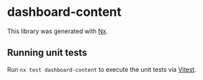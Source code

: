 # dashboard-content

This library was generated with [Nx](https://nx.dev).

## Running unit tests

Run `nx test dashboard-content` to execute the unit tests via [Vitest](https://vitest.dev/).
